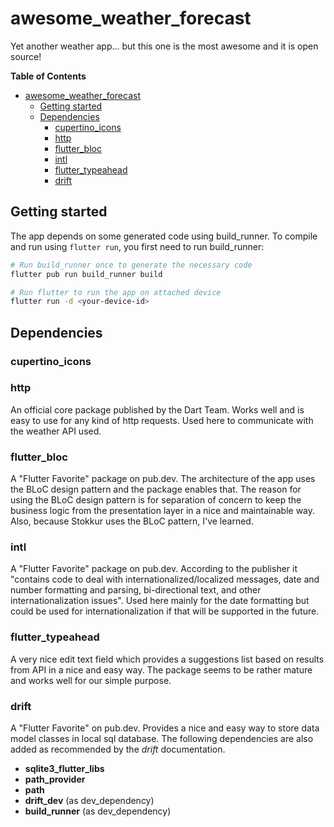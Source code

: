 # awesome_weather_forecast

Yet another weather app... but this one is the most awesome and it is open source!

**Table of Contents**
- [awesome_weather_forecast](#awesome_weather_forecast)
  - [Getting started](#getting-started)
  - [Dependencies](#dependencies)
    - [cupertino_icons](#cupertino_icons)
    - [http](#http)
    - [flutter_bloc](#flutter_bloc)
    - [intl](#intl)
    - [flutter_typeahead](#flutter_typeahead)
    - [drift](#drift)

## Getting started
The app depends on some generated code using build_runner. To compile and run using `flutter run`, you first need to run build_runner:
```bash
# Run build_runner once to generate the necessary code
flutter pub run build_runner build

# Run flutter to run the app on attached device
flutter run -d <your-device-id>
```

## Dependencies
### cupertino_icons

### http
An official core package published by the Dart Team. Works well and is easy to use for any kind of http requests. Used here to communicate with the weather API used.

### flutter_bloc
A "Flutter Favorite" package on pub.dev. The architecture of the app uses the BLoC design pattern and the package enables that. The reason for using the BLoC design pattern is for separation of concern to keep the business logic from the presentation layer in a nice and maintainable way. Also, because Stokkur uses the BLoC pattern, I've learned.

### intl
A "Flutter Favorite" package on pub.dev. According to the publisher it "contains code to deal with internationalized/localized messages, date and number formatting and parsing, bi-directional text, and other internationalization issues".
Used here mainly for the date formatting but could be used for internationalization if that will be supported in the future.

### flutter_typeahead
A very nice edit text field which provides a suggestions list based on results from API in a nice and easy way. The package seems to be rather mature and works well for our simple purpose.

### drift
A "Flutter Favorite" on pub.dev. Provides a nice and easy way to store data model classes in local sql database. The following dependencies are also added as recommended by the _drift_ documentation.
* **sqlite3_flutter_libs**
* **path_provider**
* **path**
* **drift_dev** (as dev_dependency)
* **build_runner** (as dev_dependency)
